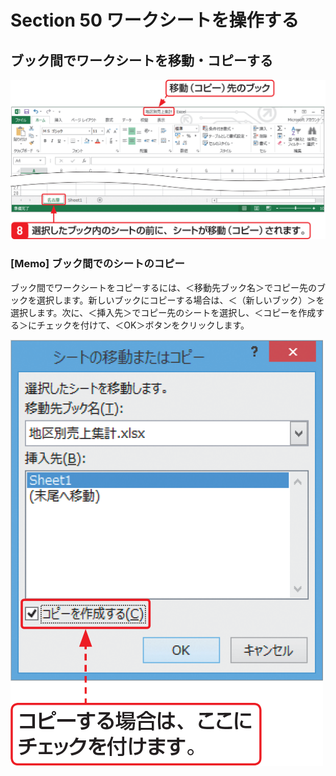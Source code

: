 # Section 50 ワークシートを操作する

## ブック間でワークシートを移動・コピーする

![](003.png)

### [Memo] ブック間でのシートのコピー

ブック間でワークシートをコピーするには、＜移動先ブック名＞でコピー先のブックを選択します。新しいブックにコピーする場合は、＜（新しいブック）＞を選択します。次に、＜挿入先＞でコピー先のシートを選択し、＜コピーを作成する＞にチェックを付けて、＜OK＞ボタンをクリックします。

![memo](004.png)